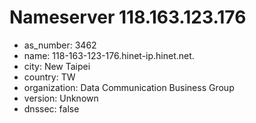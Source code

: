 # Nameserver 118.163.123.176

* as_number: 3462
* name: 118-163-123-176.hinet-ip.hinet.net.
* city: New Taipei
* country: TW
* organization: Data Communication Business Group
* version: Unknown
* dnssec: false
